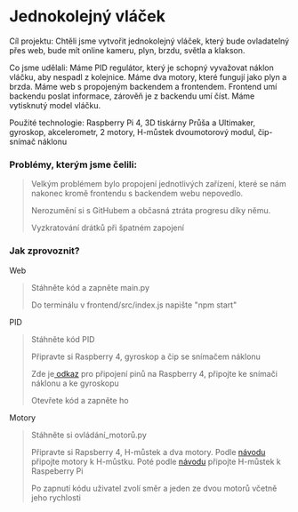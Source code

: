 <h1>Jednokolejný vláček</h1>

<p>Cíl projektu: Chtěli jsme vytvořit jednokolejný vláček, který bude ovladatelný přes web, bude mít online kameru, plyn, brzdu, světla a klakson.</p>
<p>Co jsme udělali: Máme PID regulátor, který je schopný vyvažovat náklon vláčku, aby nespadl z kolejnice. Máme dva motory, které fungují jako plyn a brzda. Máme web s propojeným backendem a frontendem. Frontend umí backendu poslat informace, zárověň je z backendu umí číst. Máme vytisknutý model vláčku.</p>
<p>Použité technologie: Raspberry Pi 4, 3D tiskárny Průša a Ultimaker, gyroskop, akcelerometr, 2 motory, H-můstek dvoumotorový modul, čip-snímač náklonu</p>

<h3>Problémy, kterým jsme čelili:</h3>
<blockquote>
  <p>Velkým problémem bylo propojení jednotlivých zařízení, které se nám nakonec kromě frontendu s backendem webu nepovedlo.</p>
  <p>Nerozumění si s GitHubem a občasná ztráta progresu díky němu.</p>
  <p>Vyzkratování drátků při špatném zapojení</p>
</blockquote>

<h3>Jak zprovoznit?</h3>
<p>Web</p>
  <blockquote>
  <p>Stáhněte kód a zapněte main.py</p>
  <p>Do terminálu v frontend/src/index.js napište "npm start"</p>
  </blockquote>
<p>PID</p>
  <blockquote>
  <p>Stáhněte kód PID</p>
  <p>Připravte si Raspberry 4, gyroskop a čip se snímačem náklonu</p>
  <p>Zde je<a href="https://community.home-assistant.io/t/rf-reader-add-on/215938" title="Raspberry"> odkaz</a> pro připojení pinů na Raspberry 4, připojte ke snímači  náklonu a ke gyroskopu</p>
  <p>Otevřete kód a zapněte ho</p>
  </blockquote>
<p>Motory</p>
  <blockquote>
  <p>Stáhněte si ovládání_motorů.py</p>
  <p>Připravte si Rapsberry 4, H-můstek a dva motory. Podle <a href="https://www.laskakit.cz/h-mustek-pro-krokovy-motor-l298n--dualni-motorovy-modul/?fbclid=IwAR0J27osccefwn7pToaFZcSSnsyBQMDsZQR1tKhF3giljvfZypOPq0dzVVA" title="Raspberry"> návodu</a> připojte motory k H-můstku. Poté podle <a href="https://linuxhint.com/gpio-pinout-raspberry-pi/?fbclid=IwAR1znVWyQl8cOaeNnZQT-NhUi1AKmjtEbqqe3JVRpIrP07jrFHfq8apKdns" title="Raspberry"> návodu</a> připojte H-můstek k Raspeberry Pi
  <p>Po zapnutí kódu uživatel zvolí směr a jeden ze dvou motorů včetně jeho rychlosti</p>
